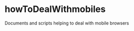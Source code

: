 howToDealWithmobiles
====================

Documents and scripts helping to deal with mobile browsers
